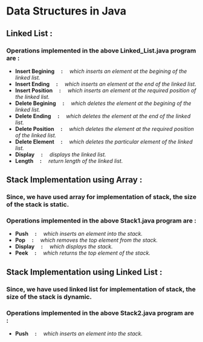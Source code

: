 # Data Structures in Java
## Linked List :
### Operations implemented in the above Linked_List.java program are :
- <b>Insert Begining  &emsp;:&emsp;</b> <i>which inserts an element at the begining of the linked list.</i>
- <b>Insert Ending    &emsp;:&emsp;</b> <i>which inserts an element at the end of the linked list.</i>
- <b>Insert Position  &emsp;:&emsp;</b> <i>which inserts an element at the required position of the linked list.</i>
- <b>Delete Begining  &emsp;:&emsp;</b> <i>which deletes the element at the begining of the linked list.</i>
- <b>Delete Ending    &emsp;:&emsp;</b> <i>which deletes the element at the end of the linked list.</i>
- <b>Delete Position  &emsp;:&emsp;</b> <i>which deletes the element at the required position of the linked list.</i>
- <b>Delete Element   &emsp;:&emsp;</b> <i>which deletes the particular element of the linked list.</i>
- <b>Display          &emsp;:&emsp;</b> <i>displays the linked list.</i>
- <b>Length           &emsp;:&emsp;</b> <i>return length of the linked list.</i>

## Stack Implementation using Array :
### Since, we have used array for implementation of stack, the size of the stack is static.
### Operations implemented in the above Stack1.java program are :
- <b>Push     &emsp;:&emsp;</b> <i>which inserts an element into the stack.</i>
- <b>Pop      &emsp;:&emsp;</b> <i>which removes the top element from the stack.</i>
- <b>Display  &emsp;:&emsp;</b> <i>which displays the stack.</i>
- <b>Peek     &emsp;:&emsp;</b> <i>which returns the top element of the stack.</i>

## Stack Implementation using Linked List :
### Since, we have used linked list for implementation of stack, the size of the stack is dynamic.
### Operations implemented in the above Stack2.java program are :
- <b>Push     &emsp;:&emsp;</b> <i>which inserts an element into the stack.</i>

